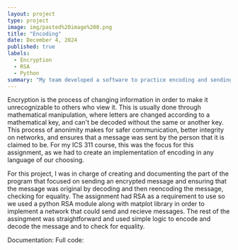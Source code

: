 ```yaml
---
layout: project
type: project
image: img/pasted%20image%200.png
title: "Encoding"
date: December 4, 2024
published: true
labels:
  - Encryption
  - RSA
  - Python
summary: "My team developed a software to practice encoding and sending encoded messages across a network."
---
```


Encryption is the process of changing information in order to make it unrecognizable to others who view it. This is usually done through mathematical manipulation, where letters are changed according to a mathematical key, and can't be decoded without the same or another key. This process of anonimity makes for safer communication, better integrity on networks, and ensures that a message was sent by the person that it is claimed to be. For my ICS 311 course, this was the focus for this assignment, as we had to create an implementation of encoding in any language of our choosing. 

For this project, I was in charge of creating and documenting the part of the program that focused on sending an encrypted message and ensuring that the message was original by decoding and then reencoding the message, checking for equality. The assignment had RSA as a requirement to use so we used a python RSA module along with matplot library in order to implement a network that could send and recieve messages. The rest of the assingment was straightforward and used simple logic to encode and decode the message and to check for equality. 

Documentation:
Full code: 

